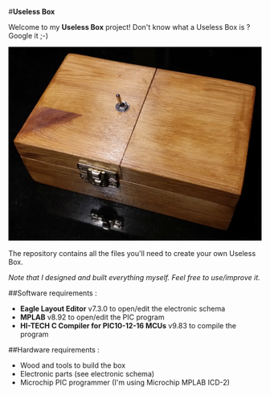 #**Useless Box**


Welcome to my **Useless Box** project! Don't know what a Useless Box is ? Google it ;-)

![Alt text](/UselessBox.jpg?raw=true "My Useless Box")

The repository contains all the files you'll need to create your own Useless Box.

*Note that I designed and built everything myself. Feel free to use/improve it.*


##Software requirements :
 -  **Eagle Layout Editor** v7.3.0 to open/edit the electronic schema
 - **MPLAB** v8.92 to open/edit the PIC program
 - **HI-TECH C Compiler for PIC10-12-16 MCUs** v9.83 to compile the program

##Hardware requirements : 
- Wood and tools to build the box
- Electronic parts (see electronic schema)
- Microchip PIC programmer (I'm using Microchip MPLAB ICD-2)